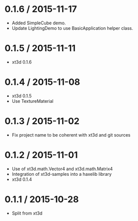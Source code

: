 0.1.6 / 2015-11-17
===================

 * Added SimpleCube demo.
 * Update LightingDemo to use BasicApplication helper class.

0.1.5 / 2015-11-11
===================

 * xt3d 0.1.6

0.1.4 / 2015-11-08
===================

 * xt3d 0.1.5
 * Use TextureMaterial

0.1.3 / 2015-11-02
===================

 * Fix project name to be coherent with xt3d and git sources

0.1.2 / 2015-11-01
===================

 * Use of xt3d.math.Vector4 and xt3d.math.Matrix4
 * Integration of xt3d-samples into a haxelib library
 * xt3d 0.1.4

0.1.1 / 2015-10-28
===================

 * Split from xt3d
 

